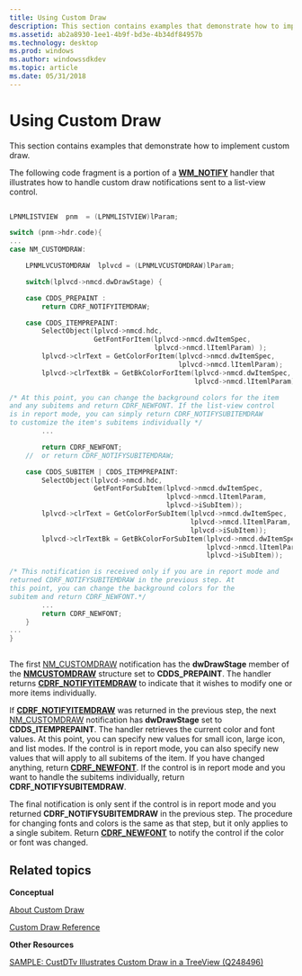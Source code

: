 ```yaml
---
title: Using Custom Draw
description: This section contains examples that demonstrate how to implement custom draw.
ms.assetid: ab2a8930-1ee1-4b9f-bd3e-4b34df84957b
ms.technology: desktop
ms.prod: windows
ms.author: windowssdkdev
ms.topic: article
ms.date: 05/31/2018
---
```


# Using Custom Draw

This section contains examples that demonstrate how to implement custom draw.

The following code fragment is a portion of a [**WM\_NOTIFY**](wm-notify.md) handler that illustrates how to handle custom draw notifications sent to a list-view control.


```C++
        
LPNMLISTVIEW  pnm  = (LPNMLISTVIEW)lParam;

switch (pnm->hdr.code){
...
case NM_CUSTOMDRAW:

    LPNMLVCUSTOMDRAW  lplvcd = (LPNMLVCUSTOMDRAW)lParam;

    switch(lplvcd->nmcd.dwDrawStage) {

    case CDDS_PREPAINT :
        return CDRF_NOTIFYITEMDRAW;

    case CDDS_ITEMPREPAINT:
        SelectObject(lplvcd->nmcd.hdc,
                     GetFontForItem(lplvcd->nmcd.dwItemSpec,
                                    lplvcd->nmcd.lItemlParam) );
        lplvcd->clrText = GetColorForItem(lplvcd->nmcd.dwItemSpec,
                                          lplvcd->nmcd.lItemlParam);
        lplvcd->clrTextBk = GetBkColorForItem(lplvcd->nmcd.dwItemSpec,
                                              lplvcd->nmcd.lItemlParam);

/* At this point, you can change the background colors for the item
and any subitems and return CDRF_NEWFONT. If the list-view control
is in report mode, you can simply return CDRF_NOTIFYSUBITEMDRAW
to customize the item's subitems individually */
        ...

        return CDRF_NEWFONT;
    //  or return CDRF_NOTIFYSUBITEMDRAW;

    case CDDS_SUBITEM | CDDS_ITEMPREPAINT:
        SelectObject(lplvcd->nmcd.hdc,
                     GetFontForSubItem(lplvcd->nmcd.dwItemSpec,
                                       lplvcd->nmcd.lItemlParam,
                                       lplvcd->iSubItem));
        lplvcd->clrText = GetColorForSubItem(lplvcd->nmcd.dwItemSpec,
                                             lplvcd->nmcd.lItemlParam,
                                             lplvcd->iSubItem));
        lplvcd->clrTextBk = GetBkColorForSubItem(lplvcd->nmcd.dwItemSpec,
                                                 lplvcd->nmcd.lItemlParam,
                                                 lplvcd->iSubItem));

/* This notification is received only if you are in report mode and
returned CDRF_NOTIFYSUBITEMDRAW in the previous step. At
this point, you can change the background colors for the
subitem and return CDRF_NEWFONT.*/
        ...
        return CDRF_NEWFONT;    
    }
...
}
        
```



The first [NM\_CUSTOMDRAW](nm-customdraw.md) notification has the **dwDrawStage** member of the [**NMCUSTOMDRAW**](/windows/desktop/api/Commctrl/ns-commctrl-tagnmcustomdrawinfo) structure set to **CDDS\_PREPAINT**. The handler returns [**CDRF\_NOTIFYITEMDRAW**](cdrf-constants.md) to indicate that it wishes to modify one or more items individually.

If [**CDRF\_NOTIFYITEMDRAW**](cdrf-constants.md) was returned in the previous step, the next [NM\_CUSTOMDRAW](nm-customdraw.md) notification has **dwDrawStage** set to **CDDS\_ITEMPREPAINT**. The handler retrieves the current color and font values. At this point, you can specify new values for small icon, large icon, and list modes. If the control is in report mode, you can also specify new values that will apply to all subitems of the item. If you have changed anything, return [**CDRF\_NEWFONT**](cdrf-constants.md). If the control is in report mode and you want to handle the subitems individually, return **CDRF\_NOTIFYSUBITEMDRAW**.

The final notification is only sent if the control is in report mode and you returned **CDRF\_NOTIFYSUBITEMDRAW** in the previous step. The procedure for changing fonts and colors is the same as that step, but it only applies to a single subitem. Return [**CDRF\_NEWFONT**](cdrf-constants.md) to notify the control if the color or font was changed.

## Related topics

<dl> <dt>

**Conceptual**
</dt> <dt>

[About Custom Draw](about-custom-draw.md)
</dt> <dt>

[Custom Draw Reference](custom-draw-reference.md)
</dt> <dt>

**Other Resources**
</dt> <dt>

[SAMPLE: CustDTv Illustrates Custom Draw in a TreeView (Q248496)](http://go.microsoft.com/fwlink/p/?linkid=198348)
</dt> </dl>

 

 




